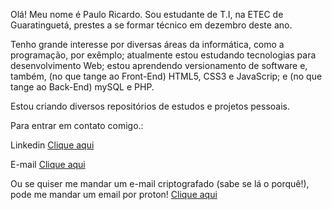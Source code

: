 Olá! Meu nome é Paulo Ricardo. Sou estudante de T.I, na ETEC de Guaratinguetá, prestes a se formar técnico em dezembro deste ano.

Tenho grande interesse por diversas áreas da informática, como a programação, por exêmplo; atualmente estou estudando tecnologias para desenvolvimento Web;
estou aprendendo versionamento de software e, também, (no que tange ao Front-End) HTML5, CSS3 e JavaScrip; e (no que tange ao Back-End) mySQL e PHP.

Estou criando diversos repositórios de estudos e projetos pessoais. 

Para entrar em contato comigo.:

Linkedin
<a href="https://www.linkedin.com/in/paulo-ricardo-da-silva-194722358/">Clique aqui</a>

E-mail
<a href="paulo.silva1716@etec.sp.gov.br">Clique aqui</a>

Ou se quiser me mandar um e-mail criptografado (sabe se lá o porquê!), pode me mandar um email por proton!
<a href="rick1716@proton.me">Clique aqui</a>


